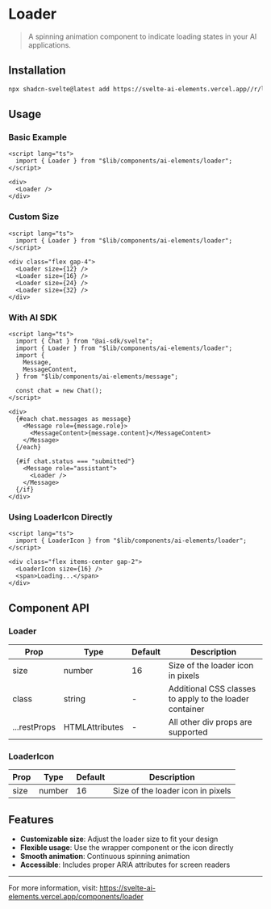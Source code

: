 # Loader

> A spinning animation component to indicate loading states in your AI applications.

## Installation

```bash
npx shadcn-svelte@latest add https://svelte-ai-elements.vercel.app//r/loader.json
```

## Usage

### Basic Example

```svelte
<script lang="ts">
  import { Loader } from "$lib/components/ai-elements/loader";
</script>

<div>
  <Loader />
</div>
```

### Custom Size

```svelte
<script lang="ts">
  import { Loader } from "$lib/components/ai-elements/loader";
</script>

<div class="flex gap-4">
  <Loader size={12} />
  <Loader size={16} />
  <Loader size={24} />
  <Loader size={32} />
</div>
```

### With AI SDK

```svelte
<script lang="ts">
  import { Chat } from "@ai-sdk/svelte";
  import { Loader } from "$lib/components/ai-elements/loader";
  import {
    Message,
    MessageContent,
  } from "$lib/components/ai-elements/message";

  const chat = new Chat();
</script>

<div>
  {#each chat.messages as message}
    <Message role={message.role}>
      <MessageContent>{message.content}</MessageContent>
    </Message>
  {/each}

  {#if chat.status === "submitted"}
    <Message role="assistant">
      <Loader />
    </Message>
  {/if}
</div>
```

### Using LoaderIcon Directly

```svelte
<script lang="ts">
  import { LoaderIcon } from "$lib/components/ai-elements/loader";
</script>

<div class="flex items-center gap-2">
  <LoaderIcon size={16} />
  <span>Loading...</span>
</div>
```

## Component API

### Loader

| Prop         | Type                           | Default | Description                                             |
| ------------ | ------------------------------ | ------- | ------------------------------------------------------- |
| size         | number                         | 16      | Size of the loader icon in pixels                       |
| class        | string                         | -       | Additional CSS classes to apply to the loader container |
| ...restProps | HTMLAttributes<HTMLDivElement> | -       | All other div props are supported                       |

### LoaderIcon

| Prop | Type   | Default | Description                       |
| ---- | ------ | ------- | --------------------------------- |
| size | number | 16      | Size of the loader icon in pixels |

## Features

- **Customizable size**: Adjust the loader size to fit your design
- **Flexible usage**: Use the wrapper component or the icon directly
- **Smooth animation**: Continuous spinning animation
- **Accessible**: Includes proper ARIA attributes for screen readers

---

For more information, visit: https://svelte-ai-elements.vercel.app/components/loader
